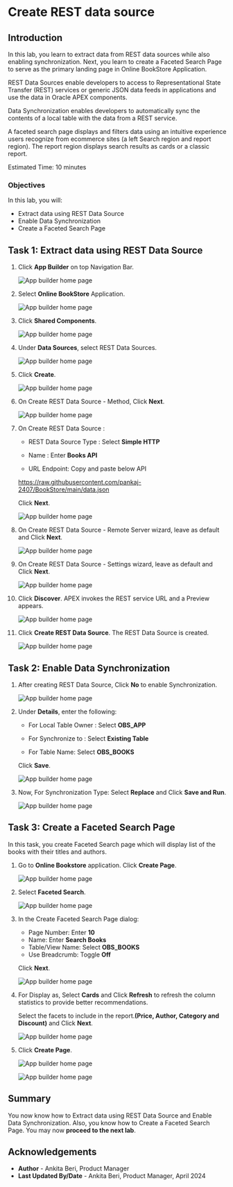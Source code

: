 # Create REST data source

## Introduction
In this lab, you learn to extract data from REST data sources  while also enabling synchronization. Next, you learn to create  a Faceted Search Page  to serve as the primary landing page in Online BookStore Application.

REST Data Sources enable developers to access to Representational State Transfer (REST) services or generic JSON data feeds in applications and use the data in Oracle APEX components.

Data Synchronization enables developers to automatically sync the contents of a local table with the data from a REST service.

A faceted search page displays and filters data using an intuitive experience users recognize from ecommerce sites (a left Search region and report region). The report region displays search results as cards or a classic report.

Estimated Time: 10 minutes

### Objectives
In this lab, you will:
- Extract data using REST Data Source
- Enable Data Synchronization
- Create a Faceted Search Page

## Task 1: Extract data using REST Data Source

1. Click **App Builder** on top Navigation Bar.

    ![App builder home page](images/click-app-builder.png " ")

2. Select **Online BookStore** Application.

    ![App builder home page](images/select-app.png " ")

3. Click **Shared Components**.

    ![App builder home page](images/select-sc.png " ")

4. Under **Data Sources**, select REST Data Sources.

    ![App builder home page](images/rest-data-source.png " ")

5. Click **Create**.

    ![App builder home page](images/rds-create.png " ")

6. On Create REST Data Source - Method, Click **Next**.

    ![App builder home page](images/rds-next1.png " ")

7. On Create REST Data Source :

     - REST Data Source Type : Select **Simple HTTP**

     - Name  : Enter **Books API**

     - URL Endpoint: Copy and paste below API

     https://raw.githubusercontent.com/pankaj-2407/BookStore/main/data.json

     Click **Next**.

    ![App builder home page](images/rds-name.png " ")

8. On Create REST Data Source - Remote Server wizard, leave as default and Click **Next**.

    ![App builder home page](images/rds-next2.png " ")

9. On Create REST Data Source - Settings wizard, leave as default and Click **Next**.

    ![App builder home page](images/rds-next3.png " ")

10. Click **Discover**. APEX invokes the REST service URL and a Preview appears.

    ![App builder home page](images/rds-discover.png " ")

11. Click **Create REST Data Source**. The REST Data Source is created.

    ![App builder home page](images/create-rds.png " ")

## Task 2: Enable Data Synchronization

1. After creating REST Data Source, Click **No** to enable Synchronization.

    ![App builder home page](images/click-no.png " ")

2. Under **Details**, enter the following:

    - For Local Table Owner : Select **OBS_APP**

    - For Synchronize to : Select **Existing Table**

    - For Table Name: Select **OBS_BOOKS**

    Click **Save**.

    ![App builder home page](images/click-save.png " ")

3. Now, For Synchronization Type: Select **Replace** and Click **Save and Run**.

    ![App builder home page](images/click-replace.png " ")

## Task 3: Create a Faceted Search Page
In this task, you create Faceted Search page which will display list of the books with their titles and authors.

1. Go to **Online Bookstore** application. Click **Create Page**.

   ![App builder home page](images/fs-create.png " ")

2. Select **Faceted Search**.

   ![App builder home page](images/fs.png " ")

3. In the Create Faceted Search Page dialog:

    - Page Number: Enter **10**
    - Name: Enter **Search Books**
    - Table/View Name: Select **OBS_BOOKS**
    - Use Breadcrumb: Toggle **Off**

   Click **Next**.

   ![App builder home page](images/fs-next.png " ")

4. For Display as, Select **Cards** and Click **Refresh** to refresh the column statistics to provide better recommendations.

    Select the facets to include in the report.**(Price, Author, Category and Discount)** and Click **Next**.

    ![App builder home page](images/fs-cards.png " ")

5. Click **Create Page**.

    ![App builder home page](images/fs-create-page.png " ")

    ![App builder home page](images/fs-view.png " ")


## Summary

You now know how to Extract data using REST Data Source and Enable Data Synchronization. Also, you know how to Create a Faceted Search Page. You may now **proceed to the next lab**.

## Acknowledgements

- **Author** - Ankita Beri, Product Manager
- **Last Updated By/Date** - Ankita Beri, Product Manager, April 2024

